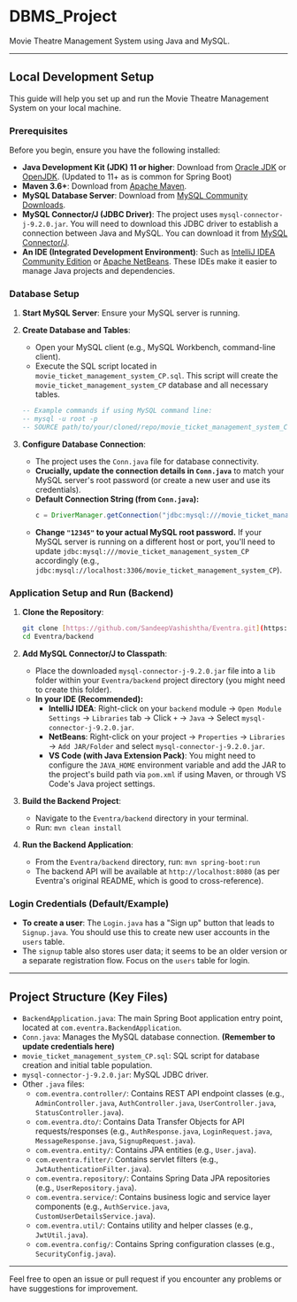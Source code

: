# DBMS_Project

Movie Theatre Management System using Java and MySQL.

---

## Local Development Setup

This guide will help you set up and run the Movie Theatre Management System on your local machine.

### Prerequisites

Before you begin, ensure you have the following installed:

* **Java Development Kit (JDK) 11 or higher**: Download from [Oracle JDK](https://www.oracle.com/java/technologies/downloads/) or [OpenJDK](https://openjdk.java.net/install/). (Updated to 11+ as is common for Spring Boot)
* **Maven 3.6+**: Download from [Apache Maven](https://maven.apache.org/download.cgi).
* **MySQL Database Server**: Download from [MySQL Community Downloads](https://dev.mysql.com/downloads/mysql/).
* **MySQL Connector/J (JDBC Driver)**: The project uses `mysql-connector-j-9.2.0.jar`. You will need to download this JDBC driver to establish a connection between Java and MySQL. You can download it from [MySQL Connector/J](https://dev.mysql.com/downloads/connector/j/).
* **An IDE (Integrated Development Environment)**: Such as [IntelliJ IDEA Community Edition](https://www.jetbrains.com/idea/download/) or [Apache NetBeans](https://netbeans.apache.org/download/index.html). These IDEs make it easier to manage Java projects and dependencies.

### Database Setup

1.  **Start MySQL Server**: Ensure your MySQL server is running.

2.  **Create Database and Tables**:
    * Open your MySQL client (e.g., MySQL Workbench, command-line client).
    * Execute the SQL script located in `movie_ticket_management_system_CP.sql`. This script will create the `movie_ticket_management_system_CP` database and all necessary tables.

    ```sql
    -- Example commands if using MySQL command line:
    -- mysql -u root -p
    -- SOURCE path/to/your/cloned/repo/movie_ticket_management_system_CP.sql;
    ```

3.  **Configure Database Connection**:
    * The project uses the `Conn.java` file for database connectivity.
    * **Crucially, update the connection details in `Conn.java`** to match your MySQL server's root password (or create a new user and use its credentials).
    * **Default Connection String (from `Conn.java`):**
        ```java
        c = DriverManager.getConnection("jdbc:mysql:///movie_ticket_management_system_CP", "root", "12345");
        ```
    * **Change `"12345"` to your actual MySQL root password.** If your MySQL server is running on a different host or port, you'll need to update `jdbc:mysql:///movie_ticket_management_system_CP` accordingly (e.g., `jdbc:mysql://localhost:3306/movie_ticket_management_system_CP`).

### Application Setup and Run (Backend)

1.  **Clone the Repository**:
    ```bash
    git clone [https://github.com/SandeepVashishtha/Eventra.git](https://github.com/SandeepVashishtha/Eventra.git)
    cd Eventra/backend
    ```

2.  **Add MySQL Connector/J to Classpath**:
    * Place the downloaded `mysql-connector-j-9.2.0.jar` file into a `lib` folder within your `Eventra/backend` project directory (you might need to create this folder).
    * **In your IDE (Recommended):**
        * **IntelliJ IDEA**: Right-click on your `backend` module -> `Open Module Settings` -> `Libraries` tab -> Click `+` -> `Java` -> Select `mysql-connector-j-9.2.0.jar`.
        * **NetBeans**: Right-click on your project -> `Properties` -> `Libraries` -> `Add JAR/Folder` and select `mysql-connector-j-9.2.0.jar`.
        * **VS Code (with Java Extension Pack)**: You might need to configure the `JAVA_HOME` environment variable and add the JAR to the project's build path via `pom.xml` if using Maven, or through VS Code's Java project settings.

3.  **Build the Backend Project**:
    * Navigate to the `Eventra/backend` directory in your terminal.
    * Run: `mvn clean install`

4.  **Run the Backend Application**:
    * From the `Eventra/backend` directory, run: `mvn spring-boot:run`
    * The backend API will be available at `http://localhost:8080` (as per Eventra's original README, which is good to cross-reference).

### Login Credentials (Default/Example)

* **To create a user**: The `Login.java` has a "Sign up" button that leads to `Signup.java`. You should use this to create new user accounts in the `users` table.
* The `signup` table also stores user data; it seems to be an older version or a separate registration flow. Focus on the `users` table for login.

---

## Project Structure (Key Files)

* `BackendApplication.java`: The main Spring Boot application entry point, located at `com.eventra.BackendApplication`.
* `Conn.java`: Manages the MySQL database connection. **(Remember to update credentials here)**
* `movie_ticket_management_system_CP.sql`: SQL script for database creation and initial table population.
* `mysql-connector-j-9.2.0.jar`: MySQL JDBC driver.
* Other `.java` files:
    * `com.eventra.controller/`: Contains REST API endpoint classes (e.g., `AdminController.java`, `AuthController.java`, `UserController.java`, `StatusController.java`).
    * `com.eventra.dto/`: Contains Data Transfer Objects for API requests/responses (e.g., `AuthResponse.java`, `LoginRequest.java`, `MessageResponse.java`, `SignupRequest.java`).
    * `com.eventra.entity/`: Contains JPA entities (e.g., `User.java`).
    * `com.eventra.filter/`: Contains servlet filters (e.g., `JwtAuthenticationFilter.java`).
    * `com.eventra.repository/`: Contains Spring Data JPA repositories (e.g., `UserRepository.java`).
    * `com.eventra.service/`: Contains business logic and service layer components (e.g., `AuthService.java`, `CustomUserDetailsService.java`).
    * `com.eventra.util/`: Contains utility and helper classes (e.g., `JwtUtil.java`).
    * `com.eventra.config/`: Contains Spring configuration classes (e.g., `SecurityConfig.java`).

---

Feel free to open an issue or pull request if you encounter any problems or have suggestions for improvement.